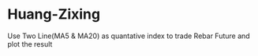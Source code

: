 # Huang-Zixing
Use Two Line(MA5 &amp; MA20) as quantative index to trade Rebar Future and plot the result
